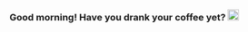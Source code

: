 ### Good morning! Have you drank your coffee yet? <img src="https://cdn.discordapp.com/emojis/703008455379910756.png?v=1" width="20">

<!--
- 🔭 I’m currently working on ...
- 🌱 I’m currently learning ...
- 👯 I’m looking to collaborate on ...
- 🤔 I’m looking for help with ...
- 💬 Ask me about ...
- 📫 How to reach me: ...
- 😄 Pronouns: ...
- ⚡ Fun fact: ...
-->
